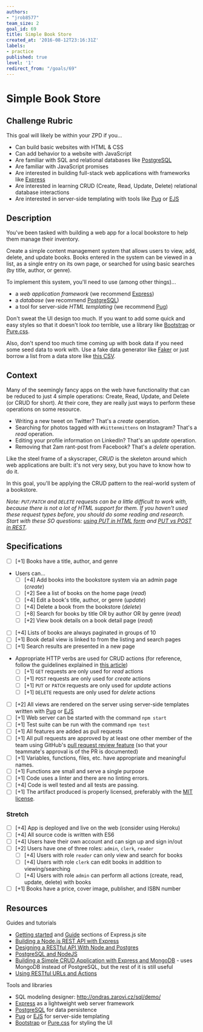 ```yaml
---
authors:
- "jrob8577"
team_size: 2
goal_id: 69
title: Simple Book Store
created_at: '2016-08-12T23:16:31Z'
labels:
- practice
published: true
level: '1'
redirect_from: "/goals/69"
---
```


# Simple Book Store

## Challenge Rubric

This goal will likely be within your ZPD if you...

- Can build basic websites with HTML & CSS
- Can add behavior to a website with JavaScript
- Are familiar with SQL and relational databases like [PostgreSQL][]
- Are familiar with JavaScript promises
- Are interested in building full-stack web applications with frameworks like [Express][]
- Are interested in learning CRUD (Create, Read, Update, Delete) relational database interactions
- Are interested in server-side templating with tools like [Pug][] or [EJS][]

## Description

You've been tasked with building a web app for a local bookstore to help them manage their inventory.

Create a simple content management system that allows users to view, add, delete, and update books. Books entered in the system can be viewed in a list, as a single entry on its own page, or searched for using basic searches (by title, author, or genre).

To implement this system, you'll need to use (among other things)...

- a _web application framework_ (we recommend [Express][])
- a _database_ (we recommend [PostgreSQL][])
- a tool for server-side _HTML templating_ (we recommend [Pug][])

Don't sweat the UI design too much. If you want to add some quick and easy styles so that it doesn't look _too_ terrible, use a library like [Bootstrap][] or [Pure.css][pure-css].

Also, don't spend too much time coming up with book data if you need some seed data to work with. Use a fake data generator like [Faker](https://github.com/marak/Faker.js/) or just borrow a list from a data store like [this CSV](https://gist.github.com/jaidevd/23aef12e9bf56c618c41).

## Context

Many of the seemingly fancy apps on the web have functionality that can be reduced to just 4 simple operations: Create, Read, Update, and Delete (or CRUD for short). At their core, they are really just ways to perform these operations on some resource.

- Writing a new tweet on Twitter? That's a _create_ operation.
- Searching for photos tagged with `#kittenmittens` on Instagram? That's a _read_ operation.
- Editing your profile information on LinkedIn? That's an _update_ operation.
- Removing that 2am rant-post from Facebook? That's a _delete_ operation.

Like the steel frame of a skyscraper, _CRUD_ is the skeleton around which web applications are built: it's not very sexy, but you have to know how to do it.

In this goal, you'll be applying the CRUD pattern to the real-world system of a bookstore.

_Note: `PUT/PATCH` and `DELETE` requests can be a little difficult to work with, because there is not a lot of HTML support for them. If you haven't used these request types before, you should do some reading and research. Start with these SO questions: [using PUT in HTML form](http://stackoverflow.com/questions/8054165/using-put-method-in-html-form) and [PUT vs POST in REST](http://stackoverflow.com/questions/630453/put-vs-post-in-rest)._

## Specifications

- [ ] [+1] Books have a title, author, and genre
- Users can...
  - [ ] [+4] Add books into the bookstore system via an admin page (_create_)
  - [ ] [+2] See a list of books on the home page (_read_)
  - [ ] [+4] Edit a book's title, author, or genre (_update_)
  - [ ] [+4] Delete a book from the bookstore (_delete_)
  - [ ] [+8] Search for books by title OR by author OR by genre (_read_)
  - [ ] [+2] View book details on a book detail page (_read_)
- [ ] [+4] Lists of books are always paginated in groups of 10
- [ ] [+1] Book detail view is linked to from the listing and search pages
- [ ] [+1] Search results are presented in a new page
- Appropriate HTTP verbs are used for CRUD actions (for reference, follow the guidelines explained in [this article](http://www.vinaysahni.com/best-practices-for-a-pragmatic-restful-api#restful))
  - [ ] [+1] `GET` requests are only used for _read_ actions
  - [ ] [+1] `POST` requests are only used for _create_ actions
  - [ ] [+1] `PUT` or `PATCH` requests are only used for _update_ actions
  - [ ] [+1] `DELETE` requests are only used for _delete_ actions
- [ ] [+2] All views are rendered on the server using server-side templates written with [Pug][] or [EJS][]
- [ ] [+1] Web server can be started with the command `npm start`
- [ ] [+1] Test suite can be run with the command `npm test`
- [ ] [+1] All features are added as pull requests
- [ ] [+1] All pull requests are approved by at least one other member of the team using GitHub's [pull request review feature](https://help.github.com/articles/about-pull-request-reviews/) (so that your teammate's approval is of the PR is documented)
- [ ] [+1] Variables, functions, files, etc. have appropriate and meaningful names.
- [ ] [+1] Functions are small and serve a single purpose
- [ ] [+1] Code uses a linter and there are no linting errors.
- [ ] [+4] Code is well tested and all tests are passing.
- [ ] [+1] The artifact produced is properly licensed, preferably with the [MIT license](https://opensource.org/licenses/MIT).

### Stretch

- [ ] [+4] App is deployed and live on the web (consider using Heroku)
- [ ] [+4] All source code is written with ES6
- [ ] [+4] Users have their own account and can sign up and sign in/out
- [ ] [+2] Users have one of three roles: `admin`, `clerk`, `reader`
  - [ ] [+4] Users with role `reader` can only view and search for books
  - [ ] [+4] Users with role `clerk` can edit books in addition to viewing/searching
  - [ ] [+4] Users with role `admin` can perform all actions (create, read, update, delete) with books
- [ ] [+1] Books have a price, cover image, publisher, and ISBN number

## Resources

Guides and tutorials

- [Getting started](https://expressjs.com/en/starter/installing.html) and [Guide](https://expressjs.com/en/guide/routing.html) sections of Express.js site
- [Building a Node.js REST API with Express](https://medium.com/@jeffandersen/building-a-node-js-rest-api-with-express-46b0901f29b6#.qlp1sijze)
- [Designing a RESTful API With Node and Postgres](http://mherman.org/blog/2016/03/13/designing-a-restful-api-with-node-and-postgres/)
- [PostgreSQL and NodeJS](http://mherman.org/blog/2015/02/12/postgresql-and-nodejs/)
- [Building a Simple CRUD Application with Express and MongoDB](https://zellwk.com/blog/crud-express-mongodb/) - uses MongoDB instead of PostgreSQL, but the rest of it is still useful
- [Using RESTful URLs and Actions](http://www.vinaysahni.com/best-practices-for-a-pragmatic-restful-api#restful)

Tools and libraries

- SQL modeling designer: http://ondras.zarovi.cz/sql/demo/
- [Express][] as a lightweight web server framework
- [PostgreSQL][] for data persistence
- [Pug][] or [EJS][] for server-side templating
- [Bootstrap][] or [Pure.css][pure-css] for styling the UI

[express]: http://expressjs.com/
[postgresql]: https://www.postgresql.org/
[pug]: https://pugjs.org/
[ejs]: http://www.embeddedjs.com/
[bootstrap]: http://getbootstrap.com/
[pure-css]: https://purecss.io/

